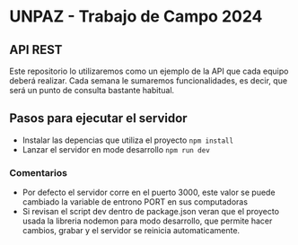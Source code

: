 # UNPAZ - Trabajo de Campo 2024

## API REST 

Este repositorio lo utilizaremos como un ejemplo de la API que cada equipo deberá realizar. Cada semana le sumaremos funcionalidades, es decir, que será un punto de consulta bastante habitual.


## Pasos para ejecutar el servidor

- Instalar las depencias que utiliza el proyecto ```npm install```
- Lanzar el servidor en mode desarrollo ```npm run dev``` 

### Comentarios
- Por defecto el servidor corre en el puerto 3000, este valor se puede cambiado la variable de entrono PORT en sus computadoras
- Si revisan el script dev dentro de package.json veran que el proyecto usada la libreria nodemon para modo desarrollo, que permite hacer cambios, grabar y el servidor se reinicia automaticamente.
